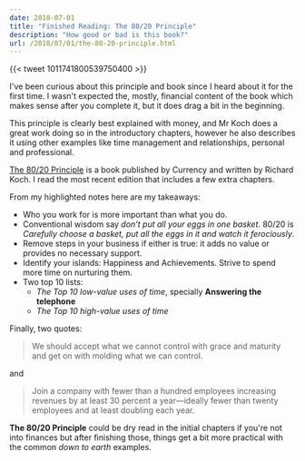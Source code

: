 ```yaml
---
date: 2018-07-01
title: "Finished Reading: The 80/20 Principle"
description: "How good or bad is this book?"
url: /2018/07/01/the-80-20-principle.html
---
```


{{< tweet 1011741800539750400 >}}


I've been curious about this principle and book since I heard about it for the first time. I wasn't expected the, mostly, financial content of the book which makes sense after you complete it, but it does drag a bit in the beginning.

This principle is clearly best explained with money, and Mr Koch does a great work doing so in the introductory chapters, however he also describes it using other examples like time management and relationships, personal and professional. 

[The 80/20 Principle](https://smile.amazon.com/dp/B000SEGG5G/) is a book published by Currency and written by Richard Koch. I read the most recent edition that includes a few extra chapters. 

From my highlighted notes here are my takeaways:

* Who you work for is more important than what you do.
* Conventional wisdom say _don't put all your eggs in one basket_. 80/20 is _Carefully choose a basket, put all the eggs in it and watch it ferociously_.
* Remove steps in your business if either is true: it adds no value or provides no necessary support.
* Identify your islands: Happiness and Achievements. Strive to spend more time on nurturing them.
* Two top 10 lists: 
  * _The Top 10 low-value uses of time_, specially **Answering the telephone**
  * _The Top 10 high-value uses of time_

Finally, two quotes:

> We should accept what we cannot control with grace and maturity and get on with molding what we can control.

and

> Join a company with fewer than a hundred employees increasing revenues by at least 30 percent a year—ideally fewer than twenty employees and at least doubling each year.

**The 80/20 Principle** could be dry read in the initial chapters if you're not into finances but after finishing those, things get a bit more practical with the common _down to earth_ examples. 
